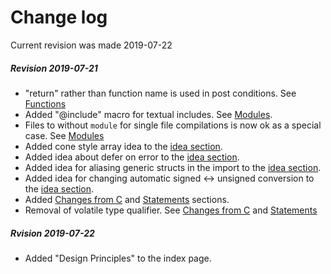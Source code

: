# Change log

Current revision was made 2019-07-22

##### Revision 2019-07-21

- "return" rather than function name is used in post conditions. See [Functions](functions#pre-and-post-conditions)
- Added "@include" macro for textual includes. See [Modules](modules#textual-includes).
- Files to without `module` for single file compilations is now ok as a special case. See [Modules](modules)
- Added cone style array idea to the [idea section](ideas).
- Added idea about defer on error to the [idea section](ideas).
- Added idea for aliasing generic structs in the import to the [idea section](ideas).
- Added idea for changing automatic signed <-> unsigned conversion to the [idea section](ideas).
- Added [Changes from C](changesfromc) and [Statements](statements) sections.
- Removal of volatile type qualifier. See [Changes from C](changesfromc) and [Statements](statements)

##### Rvision 2019-07-22

- Added "Design Principles" to the index page.